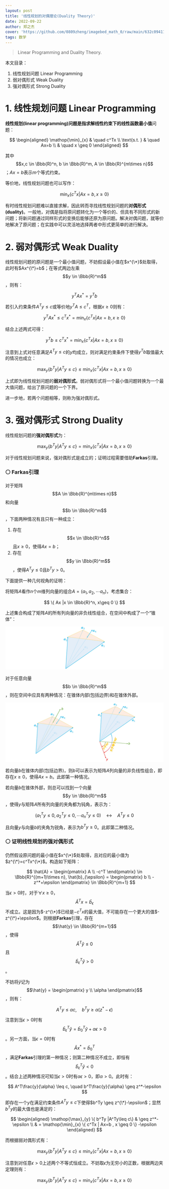 ```yaml
---
layout: post
title: '线性规划的对偶理论(Duality Theory)'
date: 2022-09-22
author: 郑之杰
cover: 'https://github.com/0809zheng/imagebed_math_0/raw/main/632c094116f2c2beb1196ccc.jpg'
tags: 数学
---
```


> Linear Programming and Duality Theory.

本文目录：
1. 线性规划问题 Linear Programming
2. 弱对偶形式 Weak Duality
3. 强对偶形式 Strong Duality

# 1. 线性规划问题 Linear Programming

**线性规划(linear programming)**问题是指求解**线性约束下的线性函数最小值**问题：

$$ \begin{aligned} \mathop{\min}_{x} & \quad c^Tx \\ \text{s.t. } & \quad Ax=b \\ & \quad x \geq 0 \end{aligned} $$

其中$$x,c \in \Bbb{R}^n, b \in \Bbb{R}^m, A \in \Bbb{R}^{m\times n}$$；$Ax=b$表示$m$个等式约束。

等价地，线性规划问题也可以写作：

$$ \mathop{\min}_{x} \{ c^Tx | Ax=b , x \geq 0 \} $$

有时线性规划问题难以直接求解，因此转而寻找线性规划问题的**对偶形式(duality)**。一般地，对偶是指将原问题转化为一个等价的、但具有不同形式的新问题；将新问题通过同样形式的变换后能够还原为原问题。解决对偶问题，就等价地解决了原问题；在实践中可以灵活地选择两者中形式更简单的进行解决。

# 2. 弱对偶形式 Weak Duality

线性规划问题的原问题是一个最小值问题，不妨假设最小值在$x^{\*}$处取得，此时有$Ax^{\*}=b$；在等式两边左乘$$y \in \Bbb{R}^m$$，则有：

$$ y^TAx^{*}=y^Tb $$

若引入约束条件$A^Ty \leq c$或等价地$y^TA\leq c^T$，根据$x\geq 0$则有：

$$ y^TAx^{*}\leq c^Tx^{*} =\mathop{\min}_{x} \{ c^Tx | Ax=b , x \geq 0 \} $$

结合上述两式可得：

$$ y^Tb\leq c^Tx^{*} =\mathop{\min}_{x} \{ c^Tx | Ax=b , x \geq 0 \} $$

注意到上式对任意满足$A^Ty\leq c$的$y$均成立，则对满足约束条件下使得$y^Tb$取值最大的情况也成立：

$$ \mathop{\max}_{y} \{ b^Ty |A^Ty\leq c\} \leq \mathop{\min}_{x} \{ c^Tx | Ax=b , x \geq 0 \} $$

上式即为线性规划问题的**弱对偶形式**。弱对偶形式将一个最小值问题转换为一个最大值问题，给出了原问题的一个下界。

进一步地，若两个问题相等，则称为强对偶形式。

# 3. 强对偶形式 Strong Duality

线性规划问题的**强对偶形式**为：

$$ \mathop{\max}_{y} \{ b^Ty |A^Ty\leq c\} = \mathop{\min}_{x} \{ c^Tx | Ax=b , x \geq 0 \} $$

对于线性规划问题来说，强对偶形式是成立的；证明过程需要借助**Farkas**引理。

### ⚪ Farkas引理

对于矩阵$$A \in \Bbb{R}^{m\times n}$$和向量$$b \in \Bbb{R}^m$$，下面两种情况有且只有一种成立：
1. 存在$$x \in \Bbb{R}^n$$且$x\geq 0$，使得$Ax=b$；
2. 存在$$y \in \Bbb{R}^m$$，使得$A^Ty \leq 0$且$b^Ty > 0$。

下面提供一种几何视角的证明：

将矩阵$A$看作$n$个$m$维列向量的组合$A=(a_1,a_2,\cdots a_n)$，考虑集合：

$$ \{ Ax |x \in \Bbb{R}^n, x\geq 0 \} $$

上述集合构成了矩阵$A$的所有列向量的非负线性组合，在空间中构成了一个“锥体”：

![](https://github.com/0809zheng/imagebed_math_0/raw/main/632c08d116f2c2beb118f431.jpg)

对于任意向量$$b \in \Bbb{R}^m$$，则在空间中应具有两种情况：在锥体内部(包括边界)和在锥体外部。

![](https://github.com/0809zheng/imagebed_math_0/raw/main/632c092616f2c2beb1194ebd.jpg)

若向量$b$在锥体内部(包括边界)，则$b$可以表示为矩阵$A$列向量的非负线性组合，即存在$x \geq 0$，使得$Ax=b$。此即第一种情况。

若向量$b$在锥体外部，则总可以找到一个向量$$y \in \Bbb{R}^m$$，使得$y$与矩阵$A$所有列向量的夹角都为钝角，表示为：

$$ (a_1^Ty \leq 0, a_2^Ty \leq 0, \cdots a_n^Ty \leq 0) \quad \leftrightarrow \quad A^Ty \leq 0 $$

且向量$y$与向量$b$的夹角为锐角，表示为$b^Ty \geq 0$。此即第二种情况。

### ⚪ 证明线性规划的强对偶形式

仍然假设原问题的最小值在$x^{\*}$处取得，且对应的最小值为$z^{\*}=c^Tx^{\*}$。构造如下矩阵：

$$ \hat{A} = \begin{pmatrix} A \\ -c^T \end{pmatrix} \in \Bbb{R}^{(m+1)\times n}, \hat{b}_{\epsilon} = \begin{pmatrix} b \\ -z^*+\epsilon \end{pmatrix} \in \Bbb{R}^{m+1} $$

当$\epsilon>0$时，对于$\forall x \geq 0$，$$\hat{A}^Tx=\hat{b}_{\epsilon}$$不成立。这是因为$-z^{\*}$已经是$-c^Tx$的最大值，不可能存在一个更大的值$-z^{\*}+\epsilon$。则根据**Farkas**引理，存在$$\hat{y} \in \Bbb{R}^{m+1}$$，使得$$\hat{A}^T\hat{y} \leq 0$$且$$\hat{b}_{\epsilon}^T\hat{y} > 0$$。

不妨将$\hat{y}$记为$$\hat{y} = \begin{pmatrix} y \\ \alpha \end{pmatrix}$$，则有：

$$ A^Ty \leq \alpha c, \quad  b^Ty \geq \alpha(z^*-\epsilon) $$

注意到当$\epsilon > 0$时有$$\hat{b}_{\epsilon}^T\hat{y} = \hat{b}_{0}^T\hat{y}+\alpha \epsilon > 0$$。另一方面，当$\epsilon = 0$时有$$\hat{A}x^{*}=\hat{b}_{0}^T$$，满足**Farkas**引理的第一种情况；则第二种情况不成立，即恒有$$\hat{b}_{\epsilon}^T\hat{y}<0$$。结合上述两种情况可知当$\epsilon > 0$时有$\alpha \epsilon > 0$，即$\alpha > 0$。此时有：

$$ A^T\frac{y}{\alpha} \leq  c, \quad  b^T\frac{y}{\alpha} \geq z^*-\epsilon $$

即存在一个$y$在满足约束条件$A^Ty \leq c$下使得$b^Ty \geq z^{\*}-\epsilon$；显然$b^Ty$的最大值也是满足的：

$$ \begin{aligned} \mathop{\max}_{y} \{ b^Ty |A^Ty\leq c\} & \geq z^*-\epsilon \\ & = \mathop{\min}_{x} \{ c^Tx | Ax=b , x \geq 0 \} -\epsilon  \end{aligned} $$

而根据弱对偶形式有：

$$ \mathop{\max}_{y} \{ b^Ty |A^Ty\leq c\} \leq \mathop{\min}_{x} \{ c^Tx | Ax=b , x \geq 0 \} $$

注意到对任意$\epsilon > 0$上述两个不等式恒成立。不妨取$\epsilon$为无穷小的正数，根据两边夹定理则有：

$$ \mathop{\max}_{y} \{ b^Ty |A^Ty\leq c\} = \mathop{\min}_{x} \{ c^Tx | Ax=b , x \geq 0 \} $$

